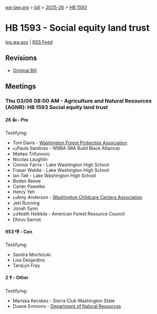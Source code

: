 [wa-law.org](/) > [bill](/bill/) > [2025-26](/bill/2025-26/) > [HB 1593](/bill/2025-26/hb/1593/)

# HB 1593 - Social equity land trust
[leg.wa.gov](https://app.leg.wa.gov/billsummary?BillNumber=1593&Year=2025&Initiative=false) | [RSS Feed](./rss.xml)

## Revisions
* [Original Bill](1/)

## Meetings
### Thu 03/06 08:00 AM - Agriculture and Natural Resources (AGNR): HB 1593 Social equity land trust
#### 26 👍 - Pro
Testifying:
* Tom Davis - [Washington Forest Protection Association](/org/washington_forest_protection_association/)
* 💵Paula Sardinas - WBBA (WA Build Black Alliance)
* Matteo Trifunovic
* Nicolas Laughlin
* Connor Farris - Lake Washington High School
* Fraser Waldie - Lake Washington High School
* Ian Tatt - Lake Washington High School
* Boden Reeve
* Carter Pawelke
* Henry Yeh
* 💵Amy Anderson - [Washington Childcare Centers Association](/org/washington_childcare_centers_association/)
* Jett Running
* Jonah Synn
* 💵Heath Heikkila - American Forest Resource Council
* Dhruv Sarnot

#### 953 👎 - Con
Testifying:
* Sandra Mochizuki
* Lisa Desjardins
* TaraLyn Fray

#### 2 ❓ - Other
Testifying:
* Mariska Kecskes - Sierra Club Washington State
* Duane Emmons - [Department of Natural Resources](/org/department_of_natural_resources/)

